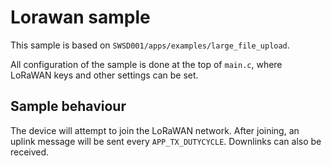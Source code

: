 # Lorawan sample

This sample is based on `SWSD001/apps/examples/large_file_upload`.

All configuration of the sample is done at the top of `main.c`, where LoRaWAN keys and other settings can be set.

## Sample behaviour

The device will attempt to join the LoRaWAN network.
After joining, an uplink message will be sent every `APP_TX_DUTYCYCLE`.
Downlinks can also be received.

